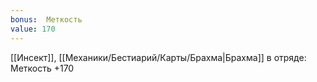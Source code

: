 ```yaml
---
bonus:  Меткость 
value: 170
---
```

[[Инсект]], [[Механики/Бестиарий/Карты/Брахма|Брахма]] в отряде: Меткость +170
